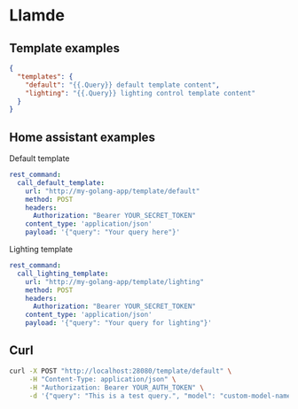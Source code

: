 # Llamde

## Template examples

```json
{
  "templates": {
    "default": "{{.Query}} default template content",
    "lighting": "{{.Query}} lighting control template content"
  }
}
```

## Home assistant examples

Default template

```yaml
rest_command:
  call_default_template:
    url: "http://my-golang-app/template/default"
    method: POST
    headers:
      Authorization: "Bearer YOUR_SECRET_TOKEN"
    content_type: 'application/json'
    payload: '{"query": "Your query here"}'
```

Lighting template

```yaml
rest_command:
  call_lighting_template:
    url: "http://my-golang-app/template/lighting"
    method: POST
    headers:
      Authorization: "Bearer YOUR_SECRET_TOKEN"
    content_type: 'application/json'
    payload: '{"query": "Your query for lighting"}'
```

## Curl

```bash
curl -X POST "http://localhost:28080/template/default" \
     -H "Content-Type: application/json" \
     -H "Authorization: Bearer YOUR_AUTH_TOKEN" \
     -d '{"query": "This is a test query.", "model": "custom-model-name"}'
```

